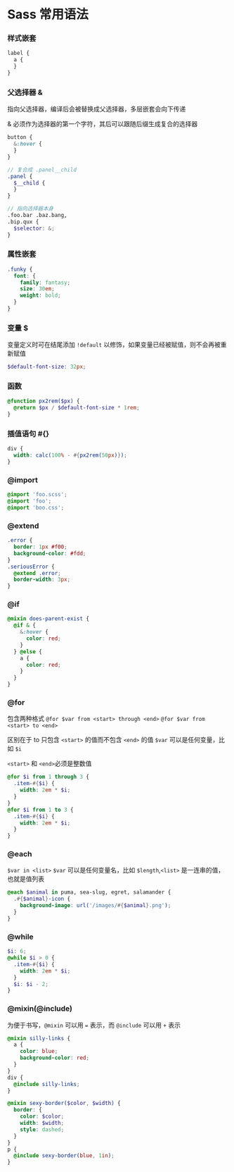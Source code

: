# Sass 常用语法

### 样式嵌套

```scss
label {
  a {
  }
}
```

### 父选择器 &

指向父选择器，编译后会被替换成父选择器，多层嵌套会向下传递

& 必须作为选择器的第一个字符，其后可以跟随后缀生成复合的选择器

```scss
button {
  &:hover {
  }
}

// 复合成 .panel__child
.panel {
  $__child {
  }
}

// 指向选择器本身
.foo.bar .baz.bang,
.bip.qux {
  $selector: &;
}
```

### 属性嵌套

```scss
.funky {
  font: {
    family: fantasy;
    size: 30em;
    weight: bold;
  }
}
```

### 变量 \$

变量定义时可在结尾添加 `!default` 以修饰，如果变量已经被赋值，则不会再被重新赋值

```scss
$default-font-size: 32px;
```

### 函数

```scss
@function px2rem($px) {
  @return $px / $default-font-size * 1rem;
}
```

### 插值语句 #{}

```scss
div {
  width: calc(100% - #{px2rem(50px)});
}
```

### @import

```scss
@import 'foo.scss';
@import 'foo';
@import 'boo.css';
```

### @extend

```scss
.error {
  border: 1px #f00;
  background-color: #fdd;
}
.seriousError {
  @extend .error;
  border-width: 3px;
}
```

### @if

```scss
@mixin does-parent-exist {
  @if & {
    &:hover {
      color: red;
    }
  } @else {
    a {
      color: red;
    }
  }
}
```

### @for

包含两种格式
`@for $var from <start> through <end>`
`@for $var from <start> to <end>`

区别在于 to 只包含 `<start>` 的值而不包含 `<end>` 的值
`$var` 可以是任何变量，比如 `$i`

`<start>` 和 `<end>`必须是整数值

```scss
@for $i from 1 through 3 {
  .item-#{$i} {
    width: 2em * $i;
  }
}
@for $i from 1 to 3 {
  .item-#{$i} {
    width: 2em * $i;
  }
}
```

### @each

`$var in <list>`
`$var` 可以是任何变量名，比如 `$length`,`<list>` 是一连串的值，也就是值列表

```scss
@each $animal in puma, sea-slug, egret, salamander {
  .#{$animal}-icon {
    background-image: url('/images/#{$animal}.png');
  }
}
```

### @while

```scss
$i: 6;
@while $i > 0 {
  .item-#{$i} {
    width: 2em * $i;
  }
  $i: $i - 2;
}
```

### @mixin(@include)

为便于书写，`@mixin` 可以用 `=` 表示，而 `@include` 可以用 `+` 表示

```scss
@mixin silly-links {
  a {
    color: blue;
    background-color: red;
  }
}
div {
  @include silly-links;
}

@mixin sexy-border($color, $width) {
  border: {
    color: $color;
    width: $width;
    style: dashed;
  }
}
p {
  @include sexy-border(blue, 1in);
}
```

